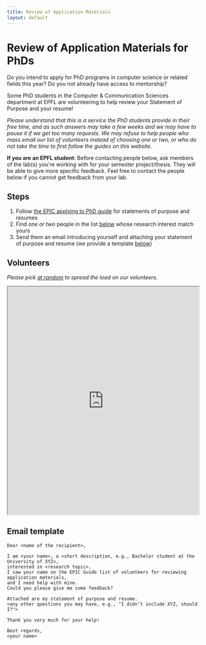 ```yaml
---
title: Review of Application Materials
layout: default
---
```


# Review of Application Materials for PhDs

Do you intend to apply for PhD programs in computer science or related fields this year?
Do you not already have access to mentorship?

Some PhD students in the Computer & Communication Sciences department at EPFL are volunteering to help review your Statement of Purpose and your resume!

_Please understand that this is a service the PhD students provide in their free time, and as such answers may take a few weeks and we may have to pause it_
_if we get too many requests. We may refuse to help people who mass email our list of volunteers instead of choosing one or two,_
_or who do not take the time to first follow the guides on this website._

**If you are an EPFL student**:
Before contacting people below, ask members of the lab(s) you're working with for your semester project/thesis.
They will be able to give more specific feedback. Feel free to contact the people below if you cannot get feedback from your lab.

## Steps

1. Follow [the EPIC applying to PhD guide](./applying) for statements of purpose and resumes
2. Find _one or two_ people in the list [below](#volunteers) whose research interest match yours
3. Send them an email introducing yourself and attaching your statement of purpose and resume (we provide a template [below](#email-template))


## Volunteers

_Please pick [at random](https://www.random.org/lists/) to spread the load on our volunteers._

<iframe style="width: 100%; height: 600px" src="https://docs.google.com/spreadsheets/d/e/2PACX-1vQQ8e0latgFXVknHSV3V0g0F4atgANgCuRXzuzvkShjaNirmHrmKjHokJMXnXiEi4WNfs6S5rCns6z2/pubhtml?gid=0&amp;single=true&amp;widget=true&amp;headers=false"></iframe>


## Email template

```
Dear <name of the recipient>,

I am <your name>, a <short description, e.g., Bachelor student at the University of XYZ>,
interested in <research topic>.
I saw your name on the EPIC Guide list of volunteers for reviewing application materials,
and I need help with mine.
Could you please give me some feedback?

Attached are my statement of purpose and resume.
<any other questions you may have, e.g., "I didn’t include XYZ, should I?">

Thank you very much for your help!

Best regards,
<your name>
```
